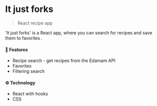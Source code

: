 # It just forks
> React recipe app

'It just forks' is a React app, where you can search for recipes and save them to favorites .


#### 🚀 Features
- Recipe search - get recipes from the Edamam API
- Favorites
- Filtering search


#### ⚙️ Technology
- React with hooks
- CSS
